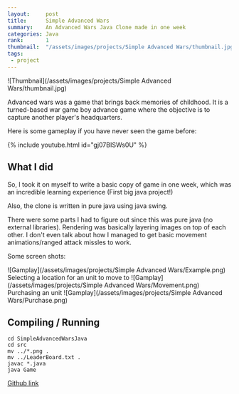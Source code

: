 ```yaml
---
layout:     post
title:      Simple Advanced Wars
summary:    An Advanced Wars Java Clone made in one week
categories: Java
rank:       1
thumbnail:  "/assets/images/projects/Simple Advanced Wars/thumbnail.jpg"
tags:
 - project
---
```


![Thumbnail](/assets/images/projects/Simple Advanced Wars/thumbnail.jpg)

Advanced wars was a game that brings back memories of childhood. It is a turned-based war game boy advance game where the objective is to capture another player's headquarters. 

Here is some gameplay if you have never seen the game before:

{% include youtube.html id="gj07BISWs0U" %}

## What I did

So, I took it on myself to write a basic copy of game in one week, which was an incredible learning experience (First big java project!)

Also, the clone is written in pure java using java swing. 

There were some parts I had to figure out since this was pure java (no external libraries). Rendering was basically layering images on top of each other. I don't even talk about how I managed to get basic movement animations/ranged attack missles to work.

Some screen shots:

![Gamplay](/assets/images/projects/Simple Advanced Wars/Example.png)
Selecting a location for an unit to move to
![Gamplay](/assets/images/projects/Simple Advanced Wars/Movement.png)
Purchasing an unit
![Gamplay](/assets/images/projects/Simple Advanced Wars/Purchase.png)


## Compiling / Running

```
cd SimpleAdvancedWarsJava
cd src
mv ../*.png .
mv ../LeaderBoard.txt .
javac *.java
java Game
```

[Github link](https://github.com/Maknee/SimpleAdvancedWarsJava)
